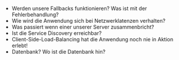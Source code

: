 * Werden unsere Fallbacks funktionieren? Was ist mit der Fehlerbehandlung?
* Wie wird die Anwendung sich bei Netzwerklatenzen verhalten?
* Was passiert wenn einer unserer Server zusammenbricht?
* Ist die Service Discovery erreichbar?
* Client-Side-Load-Balancing hat die Anwendung noch nie in Aktion erlebt!
* Datenbank? Wo ist die Datenbank hin?
